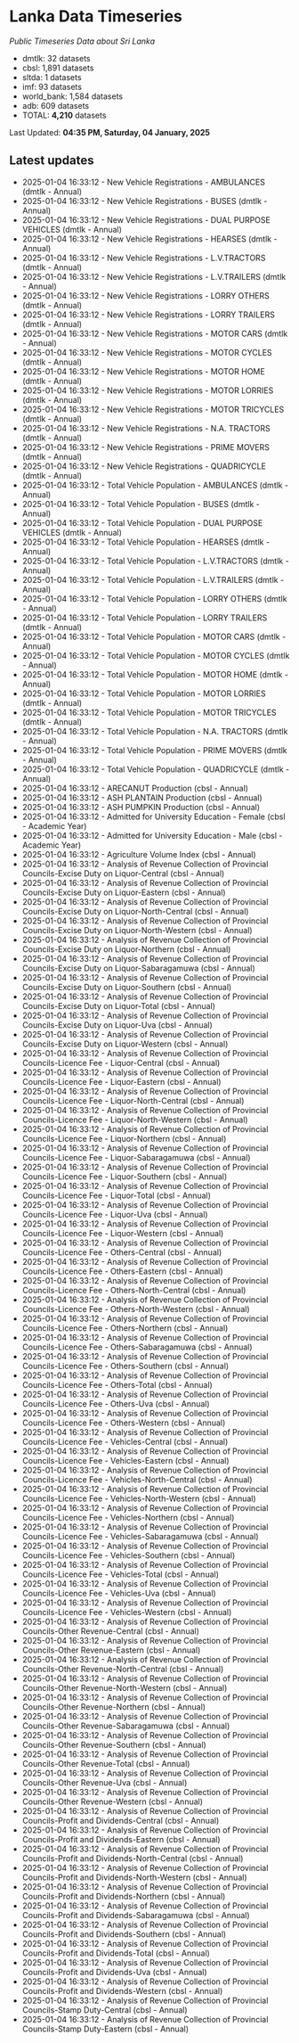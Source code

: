 # Lanka Data Timeseries
*Public Timeseries Data about Sri Lanka*

* dmtlk: 32 datasets
* cbsl: 1,891 datasets
* sltda: 1 datasets
* imf: 93 datasets
* world_bank: 1,584 datasets
* adb: 609 datasets
* TOTAL: **4,210** datasets

Last Updated: **04:35 PM, Saturday, 04 January, 2025**

## Latest updates

* 2025-01-04 16:33:12 - New Vehicle Registrations - AMBULANCES (dmtlk - Annual)
* 2025-01-04 16:33:12 - New Vehicle Registrations - BUSES (dmtlk - Annual)
* 2025-01-04 16:33:12 - New Vehicle Registrations - DUAL PURPOSE VEHICLES (dmtlk - Annual)
* 2025-01-04 16:33:12 - New Vehicle Registrations - HEARSES (dmtlk - Annual)
* 2025-01-04 16:33:12 - New Vehicle Registrations - L.V.TRACTORS (dmtlk - Annual)
* 2025-01-04 16:33:12 - New Vehicle Registrations - L.V.TRAILERS (dmtlk - Annual)
* 2025-01-04 16:33:12 - New Vehicle Registrations - LORRY OTHERS (dmtlk - Annual)
* 2025-01-04 16:33:12 - New Vehicle Registrations - LORRY TRAILERS (dmtlk - Annual)
* 2025-01-04 16:33:12 - New Vehicle Registrations - MOTOR CARS (dmtlk - Annual)
* 2025-01-04 16:33:12 - New Vehicle Registrations - MOTOR CYCLES (dmtlk - Annual)
* 2025-01-04 16:33:12 - New Vehicle Registrations - MOTOR HOME (dmtlk - Annual)
* 2025-01-04 16:33:12 - New Vehicle Registrations - MOTOR LORRIES (dmtlk - Annual)
* 2025-01-04 16:33:12 - New Vehicle Registrations - MOTOR TRICYCLES (dmtlk - Annual)
* 2025-01-04 16:33:12 - New Vehicle Registrations - N.A. TRACTORS (dmtlk - Annual)
* 2025-01-04 16:33:12 - New Vehicle Registrations - PRIME MOVERS (dmtlk - Annual)
* 2025-01-04 16:33:12 - New Vehicle Registrations - QUADRICYCLE (dmtlk - Annual)
* 2025-01-04 16:33:12 - Total Vehicle Population - AMBULANCES (dmtlk - Annual)
* 2025-01-04 16:33:12 - Total Vehicle Population - BUSES (dmtlk - Annual)
* 2025-01-04 16:33:12 - Total Vehicle Population - DUAL PURPOSE VEHICLES (dmtlk - Annual)
* 2025-01-04 16:33:12 - Total Vehicle Population - HEARSES (dmtlk - Annual)
* 2025-01-04 16:33:12 - Total Vehicle Population - L.V.TRACTORS (dmtlk - Annual)
* 2025-01-04 16:33:12 - Total Vehicle Population - L.V.TRAILERS (dmtlk - Annual)
* 2025-01-04 16:33:12 - Total Vehicle Population - LORRY OTHERS (dmtlk - Annual)
* 2025-01-04 16:33:12 - Total Vehicle Population - LORRY TRAILERS (dmtlk - Annual)
* 2025-01-04 16:33:12 - Total Vehicle Population - MOTOR CARS (dmtlk - Annual)
* 2025-01-04 16:33:12 - Total Vehicle Population - MOTOR CYCLES (dmtlk - Annual)
* 2025-01-04 16:33:12 - Total Vehicle Population - MOTOR HOME (dmtlk - Annual)
* 2025-01-04 16:33:12 - Total Vehicle Population - MOTOR LORRIES (dmtlk - Annual)
* 2025-01-04 16:33:12 - Total Vehicle Population - MOTOR TRICYCLES (dmtlk - Annual)
* 2025-01-04 16:33:12 - Total Vehicle Population - N.A. TRACTORS (dmtlk - Annual)
* 2025-01-04 16:33:12 - Total Vehicle Population - PRIME MOVERS (dmtlk - Annual)
* 2025-01-04 16:33:12 - Total Vehicle Population - QUADRICYCLE (dmtlk - Annual)
* 2025-01-04 16:33:12 - ARECANUT Production (cbsl - Annual)
* 2025-01-04 16:33:12 - ASH PLANTAIN Production (cbsl - Annual)
* 2025-01-04 16:33:12 - ASH PUMPKIN Production (cbsl - Annual)
* 2025-01-04 16:33:12 - Admitted for University Education - Female (cbsl - Academic Year)
* 2025-01-04 16:33:12 - Admitted for University Education - Male (cbsl - Academic Year)
* 2025-01-04 16:33:12 - Agriculture Volume Index (cbsl - Annual)
* 2025-01-04 16:33:12 - Analysis of Revenue Collection of Provincial Councils-Excise Duty on Liquor-Central (cbsl - Annual)
* 2025-01-04 16:33:12 - Analysis of Revenue Collection of Provincial Councils-Excise Duty on Liquor-Eastern (cbsl - Annual)
* 2025-01-04 16:33:12 - Analysis of Revenue Collection of Provincial Councils-Excise Duty on Liquor-North-Central (cbsl - Annual)
* 2025-01-04 16:33:12 - Analysis of Revenue Collection of Provincial Councils-Excise Duty on Liquor-North-Western (cbsl - Annual)
* 2025-01-04 16:33:12 - Analysis of Revenue Collection of Provincial Councils-Excise Duty on Liquor-Northern (cbsl - Annual)
* 2025-01-04 16:33:12 - Analysis of Revenue Collection of Provincial Councils-Excise Duty on Liquor-Sabaragamuwa (cbsl - Annual)
* 2025-01-04 16:33:12 - Analysis of Revenue Collection of Provincial Councils-Excise Duty on Liquor-Southern (cbsl - Annual)
* 2025-01-04 16:33:12 - Analysis of Revenue Collection of Provincial Councils-Excise Duty on Liquor-Total (cbsl - Annual)
* 2025-01-04 16:33:12 - Analysis of Revenue Collection of Provincial Councils-Excise Duty on Liquor-Uva (cbsl - Annual)
* 2025-01-04 16:33:12 - Analysis of Revenue Collection of Provincial Councils-Excise Duty on Liquor-Western (cbsl - Annual)
* 2025-01-04 16:33:12 - Analysis of Revenue Collection of Provincial Councils-Licence Fee - Liquor-Central (cbsl - Annual)
* 2025-01-04 16:33:12 - Analysis of Revenue Collection of Provincial Councils-Licence Fee - Liquor-Eastern (cbsl - Annual)
* 2025-01-04 16:33:12 - Analysis of Revenue Collection of Provincial Councils-Licence Fee - Liquor-North-Central (cbsl - Annual)
* 2025-01-04 16:33:12 - Analysis of Revenue Collection of Provincial Councils-Licence Fee - Liquor-North-Western (cbsl - Annual)
* 2025-01-04 16:33:12 - Analysis of Revenue Collection of Provincial Councils-Licence Fee - Liquor-Northern (cbsl - Annual)
* 2025-01-04 16:33:12 - Analysis of Revenue Collection of Provincial Councils-Licence Fee - Liquor-Sabaragamuwa (cbsl - Annual)
* 2025-01-04 16:33:12 - Analysis of Revenue Collection of Provincial Councils-Licence Fee - Liquor-Southern (cbsl - Annual)
* 2025-01-04 16:33:12 - Analysis of Revenue Collection of Provincial Councils-Licence Fee - Liquor-Total (cbsl - Annual)
* 2025-01-04 16:33:12 - Analysis of Revenue Collection of Provincial Councils-Licence Fee - Liquor-Uva (cbsl - Annual)
* 2025-01-04 16:33:12 - Analysis of Revenue Collection of Provincial Councils-Licence Fee - Liquor-Western (cbsl - Annual)
* 2025-01-04 16:33:12 - Analysis of Revenue Collection of Provincial Councils-Licence Fee - Others-Central (cbsl - Annual)
* 2025-01-04 16:33:12 - Analysis of Revenue Collection of Provincial Councils-Licence Fee - Others-Eastern (cbsl - Annual)
* 2025-01-04 16:33:12 - Analysis of Revenue Collection of Provincial Councils-Licence Fee - Others-North-Central (cbsl - Annual)
* 2025-01-04 16:33:12 - Analysis of Revenue Collection of Provincial Councils-Licence Fee - Others-North-Western (cbsl - Annual)
* 2025-01-04 16:33:12 - Analysis of Revenue Collection of Provincial Councils-Licence Fee - Others-Northern (cbsl - Annual)
* 2025-01-04 16:33:12 - Analysis of Revenue Collection of Provincial Councils-Licence Fee - Others-Sabaragamuwa (cbsl - Annual)
* 2025-01-04 16:33:12 - Analysis of Revenue Collection of Provincial Councils-Licence Fee - Others-Southern (cbsl - Annual)
* 2025-01-04 16:33:12 - Analysis of Revenue Collection of Provincial Councils-Licence Fee - Others-Total (cbsl - Annual)
* 2025-01-04 16:33:12 - Analysis of Revenue Collection of Provincial Councils-Licence Fee - Others-Uva (cbsl - Annual)
* 2025-01-04 16:33:12 - Analysis of Revenue Collection of Provincial Councils-Licence Fee - Others-Western (cbsl - Annual)
* 2025-01-04 16:33:12 - Analysis of Revenue Collection of Provincial Councils-Licence Fee - Vehicles-Central (cbsl - Annual)
* 2025-01-04 16:33:12 - Analysis of Revenue Collection of Provincial Councils-Licence Fee - Vehicles-Eastern (cbsl - Annual)
* 2025-01-04 16:33:12 - Analysis of Revenue Collection of Provincial Councils-Licence Fee - Vehicles-North-Central (cbsl - Annual)
* 2025-01-04 16:33:12 - Analysis of Revenue Collection of Provincial Councils-Licence Fee - Vehicles-North-Western (cbsl - Annual)
* 2025-01-04 16:33:12 - Analysis of Revenue Collection of Provincial Councils-Licence Fee - Vehicles-Northern (cbsl - Annual)
* 2025-01-04 16:33:12 - Analysis of Revenue Collection of Provincial Councils-Licence Fee - Vehicles-Sabaragamuwa (cbsl - Annual)
* 2025-01-04 16:33:12 - Analysis of Revenue Collection of Provincial Councils-Licence Fee - Vehicles-Southern (cbsl - Annual)
* 2025-01-04 16:33:12 - Analysis of Revenue Collection of Provincial Councils-Licence Fee - Vehicles-Total (cbsl - Annual)
* 2025-01-04 16:33:12 - Analysis of Revenue Collection of Provincial Councils-Licence Fee - Vehicles-Uva (cbsl - Annual)
* 2025-01-04 16:33:12 - Analysis of Revenue Collection of Provincial Councils-Licence Fee - Vehicles-Western (cbsl - Annual)
* 2025-01-04 16:33:12 - Analysis of Revenue Collection of Provincial Councils-Other Revenue-Central (cbsl - Annual)
* 2025-01-04 16:33:12 - Analysis of Revenue Collection of Provincial Councils-Other Revenue-Eastern (cbsl - Annual)
* 2025-01-04 16:33:12 - Analysis of Revenue Collection of Provincial Councils-Other Revenue-North-Central (cbsl - Annual)
* 2025-01-04 16:33:12 - Analysis of Revenue Collection of Provincial Councils-Other Revenue-North-Western (cbsl - Annual)
* 2025-01-04 16:33:12 - Analysis of Revenue Collection of Provincial Councils-Other Revenue-Northern (cbsl - Annual)
* 2025-01-04 16:33:12 - Analysis of Revenue Collection of Provincial Councils-Other Revenue-Sabaragamuwa (cbsl - Annual)
* 2025-01-04 16:33:12 - Analysis of Revenue Collection of Provincial Councils-Other Revenue-Southern (cbsl - Annual)
* 2025-01-04 16:33:12 - Analysis of Revenue Collection of Provincial Councils-Other Revenue-Total (cbsl - Annual)
* 2025-01-04 16:33:12 - Analysis of Revenue Collection of Provincial Councils-Other Revenue-Uva (cbsl - Annual)
* 2025-01-04 16:33:12 - Analysis of Revenue Collection of Provincial Councils-Other Revenue-Western (cbsl - Annual)
* 2025-01-04 16:33:12 - Analysis of Revenue Collection of Provincial Councils-Profit and Dividends-Central (cbsl - Annual)
* 2025-01-04 16:33:12 - Analysis of Revenue Collection of Provincial Councils-Profit and Dividends-Eastern (cbsl - Annual)
* 2025-01-04 16:33:12 - Analysis of Revenue Collection of Provincial Councils-Profit and Dividends-North-Central (cbsl - Annual)
* 2025-01-04 16:33:12 - Analysis of Revenue Collection of Provincial Councils-Profit and Dividends-North-Western (cbsl - Annual)
* 2025-01-04 16:33:12 - Analysis of Revenue Collection of Provincial Councils-Profit and Dividends-Northern (cbsl - Annual)
* 2025-01-04 16:33:12 - Analysis of Revenue Collection of Provincial Councils-Profit and Dividends-Sabaragamuwa (cbsl - Annual)
* 2025-01-04 16:33:12 - Analysis of Revenue Collection of Provincial Councils-Profit and Dividends-Southern (cbsl - Annual)
* 2025-01-04 16:33:12 - Analysis of Revenue Collection of Provincial Councils-Profit and Dividends-Total (cbsl - Annual)
* 2025-01-04 16:33:12 - Analysis of Revenue Collection of Provincial Councils-Profit and Dividends-Uva (cbsl - Annual)
* 2025-01-04 16:33:12 - Analysis of Revenue Collection of Provincial Councils-Profit and Dividends-Western (cbsl - Annual)
* 2025-01-04 16:33:12 - Analysis of Revenue Collection of Provincial Councils-Stamp Duty-Central (cbsl - Annual)
* 2025-01-04 16:33:12 - Analysis of Revenue Collection of Provincial Councils-Stamp Duty-Eastern (cbsl - Annual)